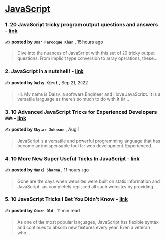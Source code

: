 
<h1><a href=https://medium.com/tag/javascript-development/recommended target="_blank" rel="noopener noreferrer">JavaScript</a></h1>
<h3>1. 20 JavaScript tricky program output questions and answers - <a href=https://medium.com/@umarfarooquekhan/20-javascript-tricky-program-output-questions-and-answers-fc20a5c39eeb?source=tag_recommended_feed---------0-84----------javascript_development----------3090df2f_55d3_4298_ba08_0731abae5918------- target="_blank" rel="noopener noreferrer">link</a></h3>

✍️ **posted by `Umar Farooque Khan`** <date> , 15 hours ago</date>

<blockquote>Dive into the nuances of JavaScript with this set of 20 tricky output questions. From implicit type conversion to array operations, these…</blockquote>

<h3>2. JavaScript in a nutshell! - <a href=https://medium.com/@daisykirui/javascript-in-a-nutshell-669dab5b6e78?source=tag_recommended_feed---------1-107----------javascript_development----------3090df2f_55d3_4298_ba08_0731abae5918------- target="_blank" rel="noopener noreferrer">link</a></h3>

✍️ **posted by `Daisy Kirui`** <date> , Sep 21, 2022</date>

<blockquote>Hi. My name is Daisy, a software Engineer and I love JavaScript. It is a versatile language as there’s so much to do with it (in…</blockquote>

<h3>3. 10 Advanced JavaScript Tricks for Experienced Developers 🔥🔥 - <a href=https://medium.com/@codegirljs/10-advanced-javascript-tricks-for-experienced-developers-7e42b5b37d83?source=tag_recommended_feed---------2-85----------javascript_development----------3090df2f_55d3_4298_ba08_0731abae5918------- target="_blank" rel="noopener noreferrer">link</a></h3>

✍️ **posted by `Skylar Johnson`** <date> , Aug 1</date>

<blockquote>JavaScript is a versatile and powerful programming language that has become an indispensable tool for web development. Experienced…</blockquote>

<h3>4. 10 More New Super Useful Tricks In JavaScript - <a href=https://medium.com/@indiancoder/10-more-new-super-useful-tricks-in-javascript-b9b38acfef3d?source=tag_recommended_feed---------3-84----------javascript_development----------3090df2f_55d3_4298_ba08_0731abae5918------- target="_blank" rel="noopener noreferrer">link</a></h3>

✍️ **posted by `Mansi Sharma`** <date> , 11 hours ago</date>

<blockquote>Gone are the days when websites were built on static information and JavaScript has completely replaced all such websites by providing…</blockquote>

<h3>5. 10 JavaScript Tricks I Bet You Didn’t Know - <a href=https://medium.com/javascript-in-plain-english/10-javascript-tricks-i-bet-you-didnt-know-58243196adad?source=tag_recommended_feed---------4-85----------javascript_development----------3090df2f_55d3_4298_ba08_0731abae5918------- target="_blank" rel="noopener noreferrer">link</a></h3>

✍️ **posted by `Xiuer Old`** <date> , 11 min read</date>

<blockquote>As one of the most popular languages, JavaScript has flexible syntax and continues to absorb new features every year. Even a veteran who…</blockquote>

